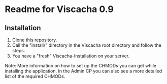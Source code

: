 # Readme for Viscacha 0.9

## Installation

1. Clone this repository.
2. Call the "install/" directory in the Viscacha root directory and follow the steps.
3. You have a "fresh" Viscacha-Installation on your server.

Note: More information on how to set up the CHMODs you can get while
      installing the application. In the Admin CP you can also see a
      more detailed list of the required CHMODs.
